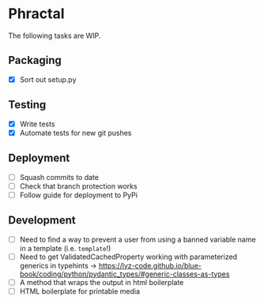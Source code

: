 # Phractal
The following tasks are WIP.

## Packaging
- [x] Sort out setup.py

## Testing
- [x] Write tests
- [x] Automate tests for new git pushes

## Deployment
- [ ] Squash commits to date
- [ ] Check that branch protection works
- [ ] Follow guide for deployment to PyPi

## Development
- [ ] Need to find a way to prevent a user from using a banned variable name in a template (i.e. `template`!)
- [ ] Need to get ValidatedCachedProperty working with parameterized generics in typehints -> https://lyz-code.github.io/blue-book/coding/python/pydantic_types/#generic-classes-as-types
- [ ] A method that wraps the output in html boilerplate
- [ ] HTML boilerplate for printable media